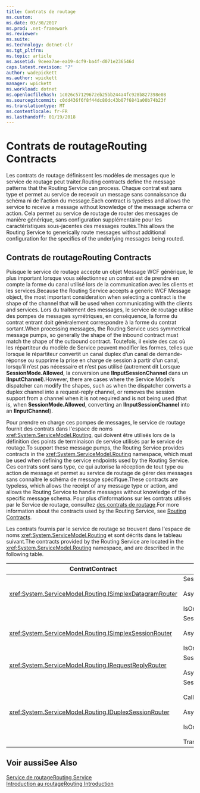 ```yaml
---
title: Contrats de routage
ms.custom: 
ms.date: 03/30/2017
ms.prod: .net-framework
ms.reviewer: 
ms.suite: 
ms.technology: dotnet-clr
ms.tgt_pltfrm: 
ms.topic: article
ms.assetid: 9ceea7ae-ea19-4cf9-ba4f-d071e236546d
caps.latest.revision: "7"
author: wadepickett
ms.author: wpickett
manager: wpickett
ms.workload: dotnet
ms.openlocfilehash: 1c026c57129672eb25bb244a4fc928b827398e08
ms.sourcegitcommit: c0dd436f6f8f44dc80dc43b07f6841a00b74b23f
ms.translationtype: MT
ms.contentlocale: fr-FR
ms.lasthandoff: 01/19/2018
---
```

# <a name="routing-contracts"></a><span data-ttu-id="4c8d8-102">Contrats de routage</span><span class="sxs-lookup"><span data-stu-id="4c8d8-102">Routing Contracts</span></span>
<span data-ttu-id="4c8d8-103">Les contrats de routage définissent les modèles de messages que le service de routage peut traiter.</span><span class="sxs-lookup"><span data-stu-id="4c8d8-103">Routing contracts define the message patterns that the Routing Service can process.</span></span>  <span data-ttu-id="4c8d8-104">Chaque contrat est sans type et permet au service de recevoir un message sans connaissance du schéma ni de l'action du message.</span><span class="sxs-lookup"><span data-stu-id="4c8d8-104">Each contract is typeless and allows the service to receive a message without knowledge of the message schema or action.</span></span> <span data-ttu-id="4c8d8-105">Cela permet au service de routage de router des messages de manière générique, sans configuration supplémentaire pour les caractéristiques sous-jacentes des messages routés.</span><span class="sxs-lookup"><span data-stu-id="4c8d8-105">This allows the Routing Service to generically route messages without additional configuration for the specifics of the underlying messages being routed.</span></span>  
  
## <a name="routing-contracts"></a><span data-ttu-id="4c8d8-106">Contrats de routage</span><span class="sxs-lookup"><span data-stu-id="4c8d8-106">Routing Contracts</span></span>  
 <span data-ttu-id="4c8d8-107">Puisque le service de routage accepte un objet Message WCF générique, le plus important lorsque vous sélectionnez un contrat est de prendre en compte la forme du canal utilisé lors de la communication avec les clients et les services.</span><span class="sxs-lookup"><span data-stu-id="4c8d8-107">Because the Routing Service accepts a generic WCF Message object, the most important consideration when selecting a contract is the shape of the channel that will be used when communicating with the clients and services.</span></span> <span data-ttu-id="4c8d8-108">Lors du traitement des messages, le service de routage utilise des pompes de messages symétriques, en conséquence, la forme du contrat entrant doit généralement correspondre à la forme du contrat sortant.</span><span class="sxs-lookup"><span data-stu-id="4c8d8-108">When processing messages, the Routing Service uses symmetrical message pumps, so generally the shape of the inbound contract must match the shape of the outbound contract.</span></span> <span data-ttu-id="4c8d8-109">Toutefois, il existe des cas où les répartiteur du modèle de Service peuvent modifier les formes, telles que lorsque le répartiteur convertit un canal duplex d’un canal de demande-réponse ou supprime la prise en charge de session à partir d’un canal, lorsqu’il n’est pas nécessaire et n’est pas utilisé (autrement dit Lorsque **SessionMode.Allowed**, la conversion une **IInputSessionChannel** dans un **IInputChannel**).</span><span class="sxs-lookup"><span data-stu-id="4c8d8-109">However, there are cases where the Service Model’s dispatcher can modify the shapes, such as when the dispatcher converts a duplex channel into a request-reply channel, or removes the session support from a channel when it is not required and is not being used (that is, when **SessionMode.Allowed**, converting an **IInputSessionChannel** into an **IInputChannel**).</span></span>  
  
 <span data-ttu-id="4c8d8-110">Pour prendre en charge ces pompes de messages, le service de routage fournit des contrats dans l'espace de noms <xref:System.ServiceModel.Routing>, qui doivent être utilisés lors de la définition des points de terminaison de service utilisés par le service de routage.</span><span class="sxs-lookup"><span data-stu-id="4c8d8-110">To support these message pumps, the Routing Service provides contracts in the <xref:System.ServiceModel.Routing> namespace, which must be used when defining the service endpoints used by the Routing Service.</span></span> <span data-ttu-id="4c8d8-111">Ces contrats sont sans type, ce qui autorise la réception de tout type ou action de message et permet au service de routage de gérer des messages sans connaître le schéma de message spécifique.</span><span class="sxs-lookup"><span data-stu-id="4c8d8-111">These contracts are typeless, which allows the receipt of any message type or action, and allows the Routing Service to handle messages without knowledge of the specific message schema.</span></span> <span data-ttu-id="4c8d8-112">Pour plus d’informations sur les contrats utilisés par le Service de routage, consultez [des contrats de routage](../../../../docs/framework/wcf/feature-details/routing-contracts.md).</span><span class="sxs-lookup"><span data-stu-id="4c8d8-112">For more information about the contracts used by the Routing Service, see [Routing Contracts](../../../../docs/framework/wcf/feature-details/routing-contracts.md).</span></span>  
  
 <span data-ttu-id="4c8d8-113">Les contrats fournis par le service de routage se trouvent dans l'espace de noms <xref:System.ServiceModel.Routing> et sont décrits dans le tableau suivant.</span><span class="sxs-lookup"><span data-stu-id="4c8d8-113">The contracts provided by the Routing Service are located in the <xref:System.ServiceModel.Routing> namespace, and are described in the following table.</span></span>  
  
|<span data-ttu-id="4c8d8-114">Contrat</span><span class="sxs-lookup"><span data-stu-id="4c8d8-114">Contract</span></span>|<span data-ttu-id="4c8d8-115">Forme</span><span class="sxs-lookup"><span data-stu-id="4c8d8-115">Shape</span></span>|<span data-ttu-id="4c8d8-116">Forme de canal</span><span class="sxs-lookup"><span data-stu-id="4c8d8-116">Channel Shape</span></span>|  
|--------------|-----------|-------------------|  
|<xref:System.ServiceModel.Routing.ISimplexDatagramRouter>|<span data-ttu-id="4c8d8-117">SessionMode = SessionMode.Allowed</span><span class="sxs-lookup"><span data-stu-id="4c8d8-117">SessionMode = SessionMode.Allowed</span></span><br /><br /> <span data-ttu-id="4c8d8-118">AsyncPattern = true</span><span class="sxs-lookup"><span data-stu-id="4c8d8-118">AsyncPattern = true</span></span><br /><br /> <span data-ttu-id="4c8d8-119">IsOneWay = true</span><span class="sxs-lookup"><span data-stu-id="4c8d8-119">IsOneWay = true</span></span>|<span data-ttu-id="4c8d8-120">IInputChannel -> IOutputChannel</span><span class="sxs-lookup"><span data-stu-id="4c8d8-120">IInputChannel -> IOutputChannel</span></span>|  
|<xref:System.ServiceModel.Routing.ISimplexSessionRouter>|<span data-ttu-id="4c8d8-121">SessionMode = SessionMode.Required</span><span class="sxs-lookup"><span data-stu-id="4c8d8-121">SessionMode = SessionMode.Required</span></span><br /><br /> <span data-ttu-id="4c8d8-122">AsyncPattern = true</span><span class="sxs-lookup"><span data-stu-id="4c8d8-122">AsyncPattern = true</span></span><br /><br /> <span data-ttu-id="4c8d8-123">IsOneWay = true</span><span class="sxs-lookup"><span data-stu-id="4c8d8-123">IsOneWay = true</span></span>|<span data-ttu-id="4c8d8-124">IInputSessionChannel -> IOutputSessionChannel</span><span class="sxs-lookup"><span data-stu-id="4c8d8-124">IInputSessionChannel -> IOutputSessionChannel</span></span>|  
|<xref:System.ServiceModel.Routing.IRequestReplyRouter>|<span data-ttu-id="4c8d8-125">SessionMode = SessionMode.Allowed</span><span class="sxs-lookup"><span data-stu-id="4c8d8-125">SessionMode = SessionMode.Allowed</span></span><br /><br /> <span data-ttu-id="4c8d8-126">AsyncPattern = true</span><span class="sxs-lookup"><span data-stu-id="4c8d8-126">AsyncPattern = true</span></span>|<span data-ttu-id="4c8d8-127">IReplyChannel -> IRequestChannel</span><span class="sxs-lookup"><span data-stu-id="4c8d8-127">IReplyChannel -> IRequestChannel</span></span>|  
|<xref:System.ServiceModel.Routing.IDuplexSessionRouter>|<span data-ttu-id="4c8d8-128">SessionMode=SessionMode.Required</span><span class="sxs-lookup"><span data-stu-id="4c8d8-128">SessionMode=SessionMode.Required</span></span><br /><br /> <span data-ttu-id="4c8d8-129">CallbackContract=typeof(ISimplexSession)</span><span class="sxs-lookup"><span data-stu-id="4c8d8-129">CallbackContract=typeof(ISimplexSession)</span></span><br /><br /> <span data-ttu-id="4c8d8-130">AsyncPattern = true</span><span class="sxs-lookup"><span data-stu-id="4c8d8-130">AsyncPattern = true</span></span><br /><br /> <span data-ttu-id="4c8d8-131">IsOneWay = true</span><span class="sxs-lookup"><span data-stu-id="4c8d8-131">IsOneWay = true</span></span><br /><br /> <span data-ttu-id="4c8d8-132">TransactionFlow(TransactionFlowOption.Allowed)</span><span class="sxs-lookup"><span data-stu-id="4c8d8-132">TransactionFlow(TransactionFlowOption.Allowed)</span></span>|<span data-ttu-id="4c8d8-133">IDuplexSessionChannel -> IDuplexSessionChannel</span><span class="sxs-lookup"><span data-stu-id="4c8d8-133">IDuplexSessionChannel -> IDuplexSessionChannel</span></span>|  
  
## <a name="see-also"></a><span data-ttu-id="4c8d8-134">Voir aussi</span><span class="sxs-lookup"><span data-stu-id="4c8d8-134">See Also</span></span>  
 [<span data-ttu-id="4c8d8-135">Service de routage</span><span class="sxs-lookup"><span data-stu-id="4c8d8-135">Routing Service</span></span>](http://msdn.microsoft.com/library/5ac8718c-bcef-456f-bfd5-1e60a30d6eaa)  
 [<span data-ttu-id="4c8d8-136">Introduction au routage</span><span class="sxs-lookup"><span data-stu-id="4c8d8-136">Routing Introduction</span></span>](../../../../docs/framework/wcf/feature-details/routing-introduction.md)
